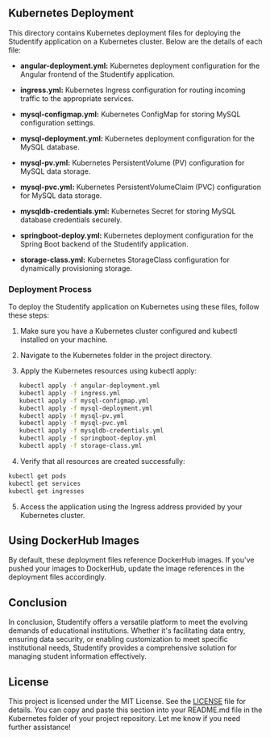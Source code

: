## Kubernetes Deployment

This directory contains Kubernetes deployment files for deploying the Studentify application on a Kubernetes cluster. Below are the details of each file:

- **angular-deployment.yml:** Kubernetes deployment configuration for the Angular frontend of the Studentify application.

- **ingress.yml:** Kubernetes Ingress configuration for routing incoming traffic to the appropriate services.

- **mysql-configmap.yml:** Kubernetes ConfigMap for storing MySQL configuration settings.

- **mysql-deployment.yml:** Kubernetes deployment configuration for the MySQL database.

- **mysql-pv.yml:** Kubernetes PersistentVolume (PV) configuration for MySQL data storage.

- **mysql-pvc.yml:** Kubernetes PersistentVolumeClaim (PVC) configuration for MySQL data storage.

- **mysqldb-credentials.yml:** Kubernetes Secret for storing MySQL database credentials securely.

- **springboot-deploy.yml:** Kubernetes deployment configuration for the Spring Boot backend of the Studentify application.

- **storage-class.yml:** Kubernetes StorageClass configuration for dynamically provisioning storage.

### Deployment Process

To deploy the Studentify application on Kubernetes using these files, follow these steps:

1. Make sure you have a Kubernetes cluster configured and kubectl installed on your machine.

2. Navigate to the Kubernetes folder in the project directory.

3. Apply the Kubernetes resources using kubectl apply:
```bash
   kubectl apply -f angular-deployment.yml
   kubectl apply -f ingress.yml
   kubectl apply -f mysql-configmap.yml
   kubectl apply -f mysql-deployment.yml
   kubectl apply -f mysql-pv.yml
   kubectl apply -f mysql-pvc.yml
   kubectl apply -f mysqldb-credentials.yml
   kubectl apply -f springboot-deploy.yml
   kubectl apply -f storage-class.yml
```
4. Verify that all resources are created successfully:

```bash
kubectl get pods
kubectl get services
kubectl get ingresses
```
5. Access the application using the Ingress address provided by your Kubernetes cluster.

## Using DockerHub Images

By default, these deployment files reference DockerHub images. If you've pushed your images to DockerHub, update the image references in the deployment files accordingly.

## Conclusion 
In conclusion, Studentify offers a versatile platform to meet the evolving demands of educational institutions. Whether it's facilitating data entry, ensuring data security, or enabling customization to meet specific institutional needs, Studentify provides a comprehensive solution for managing student information effectively.

## License 
This project is licensed under the MIT License. See the [LICENSE](./LICENSE) file for details. You can copy and paste this section into your README.md file in the Kubernetes folder of your project repository. Let me know if you need further assistance!
